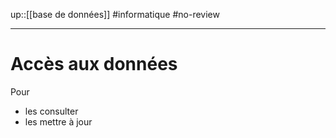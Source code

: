 up::[[base de données]]
#informatique #no-review

---
# Accès aux données

Pour
 - les consulter
 - les mettre à jour

 

